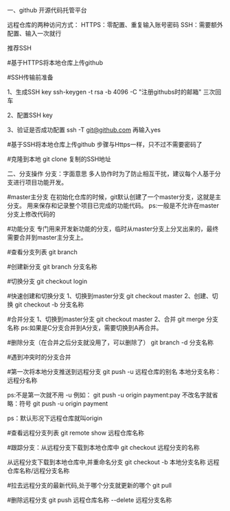 一、github
开源代码托管平台

远程仓库的两种访问方式：
HTTPS：零配置、重复输入账号密码
SSH：需要额外配置、输入一次就行

推荐SSH

#基于HTTPS将本地仓库上传github

#SSH传输前准备

1、生成SSH key
ssh-keygen -t rsa -b 4096 -C "注册githubs时的邮箱"
三次回车

2、配置SSH key

3、验证是否成功配置
ssh -T git@github.com
再输入yes

#基于SSH将本地仓库上传github
步骤与Https一样，只不过不需要密码了

#克隆到本地
git clone 复制的SSH地址

二、分支操作
分支：字面意思
多人协作时为了防止相互干扰，建议每个人基于分支进行项目功能开发。

#master主分支
在初始化仓库的时候，git默认创建了一个master分支，这就是主分支。
用来保存和记录整个项目已完成的功能代码。
ps:一般是不允许在master分支上修改代码的

#功能分支
专门用来开发新功能的分支，临时从master分支上分叉出来的，最终需要合并到master主分支上。

#查看分支列表
git branch

#创建新分支
git branch 分支名称

#切换分支
git checkout login

#快速创建和切换分支
1、切换到master分支
git checkout master
2、创建、切换
git checkout -b 分支名称

#合并分支
1、切换到master分支
git checkout master
2、合并
git merge 分支名称
ps:如果是C分支合并到A分支，需要切换到A再合并。

#删除分支（在合并之后分支就没用了，可以删除了）
git branch -d 分支名称 

#遇到冲突时的分支合并

#第一次将本地分支推送到远程分支
git push -u 远程仓库的别名 本地分支名称：远程分名称

ps:不是第一次就不用 -u
例如：
git push -u origin payment:pay
不改名字就省略：符号
git push -u origin payment

ps：默认形况下远程仓库就叫origin

#查看远程分支列表
git remote show 远程仓库名称

#跟踪分支：从远程分支下载到本地仓库中
git checkout 远程分支的名称

从远程分支下载到本地仓库中,并重命名分支
git checkout -b 本地分支名称 远程仓库名称/远程分支名称

#拉去远程分支的最新代码,处于哪个分支就更新的哪个
git pull

#删除远程分支
git push 远程仓库名称 --delete 远程分支名称